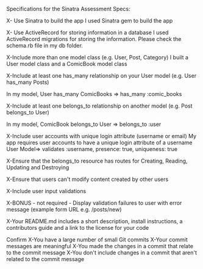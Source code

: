Specifications for the Sinatra Assessment
Specs:

 X- Use Sinatra to build the app 
 I used Sinatra gem to build the app

 X- Use ActiveRecord for storing information in a database
 I used ActiveRecord migrations for storing the information. Please check the schema.rb file in my db folder.

 X-Include more than one model class (e.g. User, Post, Category)
 I built a User model class and a ComicBook model class
 
 X-Include at least one has_many relationship on your User model (e.g. User has_many Posts)

 In my model, User has_many ComicBooks =>  has_many :comic_books

 X-Include at least one belongs_to relationship on another model (e.g. Post belongs_to User)

 In my model, ComicBook belongs_to User => belongs_to :user 
 
 X-Include user accounts with unique login attribute (username or email)
 My app requires user accounts to have a unique login attribute of a username
 User Model=> validates :username, presence: true, uniqueness: true

 X-Ensure that the belongs_to resource has routes for Creating, Reading, Updating and Destroying


 X-Ensure that users can't modify content created by other users


 X-Include user input validations


 X-BONUS - not required - Display validation failures to user with error message (example form URL e.g. /posts/new)

 X-Your README.md includes a short description, install instructions, a contributors guide and a link to the license for your code

Confirm
 X-You have a large number of small Git commits
 X-Your commit messages are meaningful
 X-You made the changes in a commit that relate to the commit message
 X-You don't include changes in a commit that aren't related to the commit message